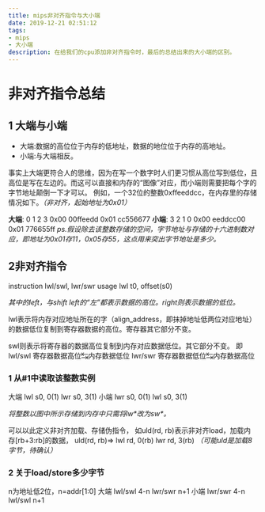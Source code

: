```yaml
---
title: mips非对齐指令与大小端
date: 2019-12-21 02:51:12
tags:
- mips
- 大小端
description: 在给我们的cpu添加非对齐指令时，最后的总结出来的大小端的区别。
---
```

# 非对齐指令总结

## 1 大端与小端

- 大端:数据的高位位于内存的低地址，数据的地位位于内存的高地址。
- 小端:与大端相反。

事实上大端更符合人的思维，因为在写一个数字时人们更习惯从高位写到低位，且高位是写在左边的。而这可以直接和内存的“图像”对应，而小端则需要把每个字的字节地址颠倒一下才可以。
例如，一个32位的整数0xffeeddcc，在内存里的存储情况如下。*（非对齐，起始地址为0x01）*

**大端**:
           0  1  2  3
0x00    00ffeedd
0x01    cc556677
**小端**:
           3  2  1  0
0x00    eeddcc00
0x01    776655ff
*ps.假设除去该整数存储的空间，字节地址与存储的十六进制数对应，即地址为0x01存11，0x05存55，这点用来突出字节地址是多少。*

## 2非对齐指令

instruction
lwl/swl, lwr/swr
usage
lwl t0, offset(s0)

*其中的left，与shift left的“左”都表示数据的高位。right则表示数据的低位。*

lwl表示将内存对应地址所在的字（align_address，即抹掉地址低两位对应地址）的数据低位复制到寄存器数据的高位。寄存器其它部分不变。

swl则表示将寄存器的数据高位复制到内存对应数据低位。其它部分不变。
即
lwl/swl
寄存器数据高位↹内存数据低位
lwr/swr
寄存器数据低位↹内存数据高位

### 1 从#1中读取该整数实例
大端
lwl s0, 0(1)
lwr s0, 3(1)
小端
lwr s0, 0(1)
lwl s0, 3(1)

*将整数以图中所示存储到内存中只需将lw\*改为sw\*。*

可以以此定义非对齐加载、存储伪指令，
如uld(rd, rb)表示非对齐load，加载内存[rb+3:rb]的数据，
uld(rd, rb)=>
lwl rd, 0(rb)
lwr rd, 3(rb)
*（可能uld是加载8字节，待确认）*

### 2 关于load/store多少字节
n为地址低2位，n=addr[1:0]
大端
lwl/swl  4-n
lwr/swr   n+1
小端
lwr/swr 4-n
lwl/swl n+1